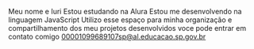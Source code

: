 Meu nome e Iuri
Estou estudando na Alura
Estou me desenvolvendo na linguagem JavaScript
Utilizo esse espaço para minha organização e compartilhamento dos meu projetos desenvolvidos
voce pode entrar em contato comigo
00001099689107sp@al.educacao.sp.gov.br
